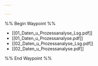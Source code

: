 ```yaml
---

---
```

%% Begin Waypoint %%
- [[01_Daten_u_Prozessanalyse_Lsg.pdf]]
- [[01_Daten_u_Prozessanalyse.pdf]]
- [[02_Daten_u_Prozessanalyse_Lsg.pdf]]
- [[02_Daten_u_Prozessanalyse.pdf]]

%% End Waypoint %%